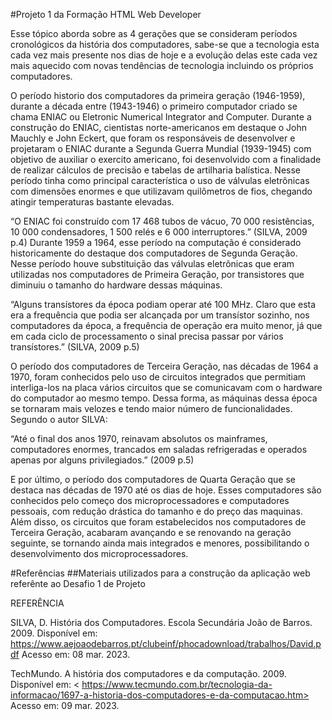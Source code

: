 #Projeto 1 da Formação HTML Web Developer

Esse tópico aborda sobre as 4 gerações que se consideram períodos cronológicos da história dos computadores, sabe-se que a tecnologia esta cada vez mais presente nos dias de hoje e a evolução delas este cada vez mais aquecido com novas tendências de tecnologia incluindo os próprios computadores.

O período historio dos computadores da primeira geração (1946-1959), durante a década entre (1943-1946) o primeiro computador criado se chama ENIAC ou Eletronic Numerical Integrator and Computer. Durante a construção do ENIAC, cientistas norte-americanos em destaque o John Mauchly e John Eckert, que foram os responsáveis de desenvolver e projetaram o ENIAC durante a Segunda Guerra Mundial (1939-1945) com objetivo de auxiliar o exercito americano, foi desenvolvido com a finalidade de realizar cálculos de precisão e tabelas de artilharia balística. Nesse período tinha como principal característica o uso de válvulas eletrônicas com dimensões enormes e que utilizavam quilômetros de fios, chegando atingir temperaturas bastante elevadas.

“O ENIAC foi construído com 17 468 tubos de vácuo, 70 000 resistências, 10 000 condensadores, 1 500 relés e 6 000 interruptores.” (SILVA, 2009 p.4)
Durante 1959 a 1964, esse período na computação é considerado historicamente do destaque dos computadores de Segunda Geração. Nesse período houve substituição das válvulas eletrônicas que eram utilizadas nos computadores de Primeira Geração, por transistores que diminuiu o tamanho do hardware dessas máquinas.

“Alguns transístores da época podiam operar até 100 MHz. Claro que esta era a frequência que podia ser alcançada por um transístor sozinho, nos computadores da época, a frequência de operação era muito menor, já que em cada ciclo de processamento o sinal precisa passar por vários transístores.” (SILVA, 2009 p.5)

O período dos computadores de Terceira Geração, nas décadas de 1964 a 1970, foram conhecidos pelo uso de circuitos integrados que permitiam interliga-los na placa vários circuitos que se comunicavam com o hardware do computador ao mesmo tempo. Dessa forma, as máquinas dessa época se tornaram mais velozes e tendo maior número de funcionalidades. Segundo o autor SILVA: 

“Até o final dos anos 1970, reinavam absolutos os mainframes, computadores enormes, trancados em saladas refrigeradas e operados apenas por alguns privilegiados.” (2009 p.5)

E por último, o período dos computadores de Quarta Geração que se destaca nas décadas de 1970 até os dias de hoje. Esses computadores são conhecidos pelo começo dos microprocessadores e computadores pessoais, com redução drástica do tamanho e do preço das maquinas. Além disso, os circuitos que foram estabelecidos nos computadores de Terceira Geração, acabaram avançando e se renovando na geração seguinte, se tornando ainda mais integrados e menores, possibilitando o desenvolvimento dos microprocessadores.

#Referências
##Materiais utilizados para a construção da aplicação web referênte ao Desafio 1 de Projeto

REFERÊNCIA

SILVA, D. História dos Computadores. Escola Secundária João de Barros. 2009. Disponível em: <https://www.aejoaodebarros.pt/clubeinf/phocadownload/trabalhos/David.pdf> Acesso em: 08 mar. 2023.

TechMundo. A história dos computadores e da computação. 2009. Disponível em: < https://www.tecmundo.com.br/tecnologia-da-informacao/1697-a-historia-dos-computadores-e-da-computacao.htm> Acesso em: 09 mar. 2023.
